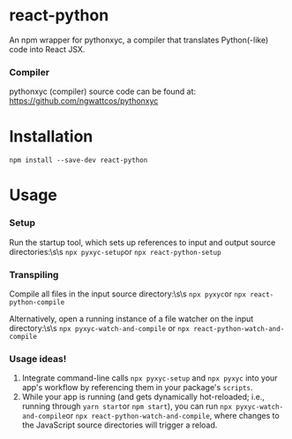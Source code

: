 # react-python
An npm wrapper for pythonxyc, a compiler that translates Python(-like) code into React JSX.

### Compiler
pythonxyc (compiler) source code can be found at:
https://github.com/ngwattcos/pythonxyc

# Installation
`npm install --save-dev react-python`

# Usage
### Setup
Run the startup tool, which sets up references to input and output source directories:\s\s
`npx pyxyc-setup`or `npx react-python-setup`

### Transpiling
Compile all files in the input source directory:\s\s
`npx pyxyc`or `npx react-python-compile`

Alternatively, open a running instance of a file watcher on the input directory:\s\s
`npx pyxyc-watch-and-compile` or `npx react-python-watch-and-compile`


### Usage ideas!
1. Integrate command-line calls `npx pyxyc-setup` and `npx pyxyc` into your app's workflow by referencing them in your package's `scripts`.
2. While your app is running (and gets dynamically hot-reloaded; i.e., running through `yarn start`or `npm start`), you can run `npx pyxyc-watch-and-compile`or `npx react-python-watch-and-compile`, where changes to the JavaScript source directories will trigger a reload.
